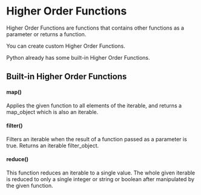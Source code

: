 # Higher Order Functions
Higher Order Functions are functions that contains other functions as a parameter or returns a function.

You can create custom Higher Order Functions.

Python already has some built-in Higher Order Functions.

## Built-in Higher Order Functions
#### map()
Applies the given function to all elements of the iterable, and returns a map_object which is also an iterable.

#### filter()
Filters an iterable when the result of a function passed as a parameter is true. Returns an iterable filter_object.

#### reduce()
This function reduces an iterable to a single value. The whole given iterable is reduced to only a single integer or string or boolean after manipulated by the given function.